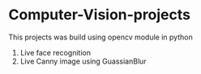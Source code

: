 # Computer-Vision-projects

This projects was build using opencv module in python

1) Live face recognition 
2) Live Canny image using GuassianBlur
